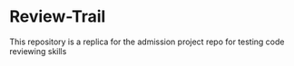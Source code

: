 # Review-Trail
This repository is a replica for the admission project repo for testing code reviewing skills
